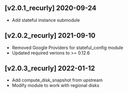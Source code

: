 ## [v2.0.1_recurly] 2020-09-24
- Add stateful instance submodule

## [v2.0.2_recurly] 2021-09-10
- Removed Google Providers for stateful_config module
- Updated required verions to >= 0.12.6

## [v2.0.3_recurly] 2022-01-12
- Add compute_disk_snapshot from upstream
- Modify module to work with regional disks
